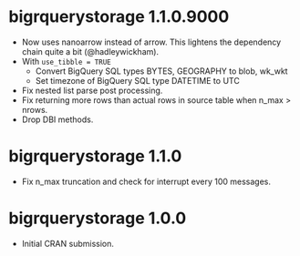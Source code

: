 # bigrquerystorage 1.1.0.9000

* Now uses nanoarrow instead of arrow. This lightens the dependency chain quite a bit (@hadleywickham).
* With `use_tibble = TRUE`
  * Convert BigQuery SQL types BYTES, GEOGRAPHY to blob, wk_wkt
  * Set timezone of BigQuery SQL type DATETIME to UTC
* Fix nested list parse post processing.
* Fix returning more rows than actual rows in source table when n_max > nrows.
* Drop DBI methods.

# bigrquerystorage 1.1.0

* Fix n_max truncation and check for interrupt every 100 messages.

# bigrquerystorage 1.0.0

* Initial CRAN submission.
